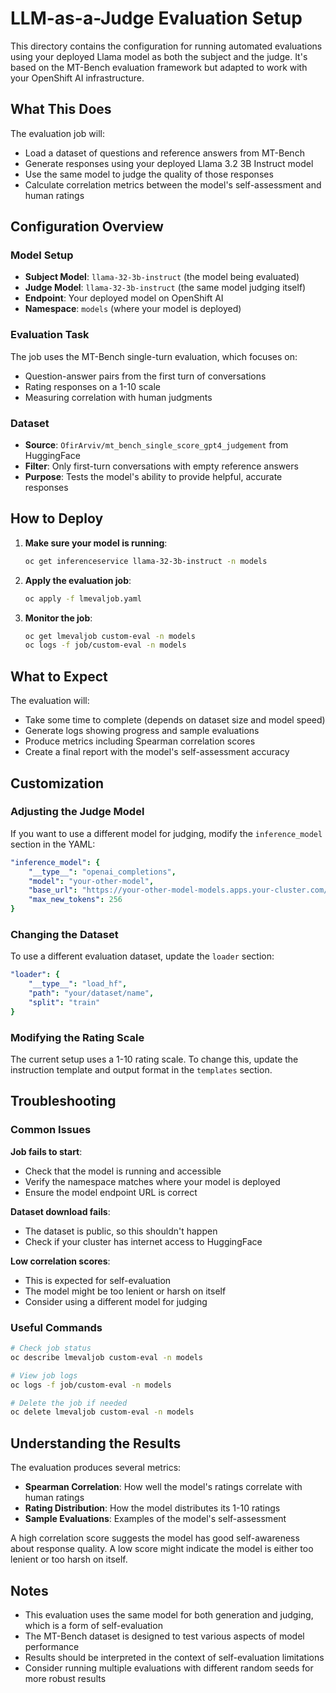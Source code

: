 # LLM-as-a-Judge Evaluation Setup

This directory contains the configuration for running automated evaluations using your deployed Llama model as both the subject and the judge. It's based on the MT-Bench evaluation framework but adapted to work with your OpenShift AI infrastructure.

## What This Does

The evaluation job will:
- Load a dataset of questions and reference answers from MT-Bench
- Generate responses using your deployed Llama 3.2 3B Instruct model
- Use the same model to judge the quality of those responses
- Calculate correlation metrics between the model's self-assessment and human ratings

## Configuration Overview

### Model Setup
- **Subject Model**: `llama-32-3b-instruct` (the model being evaluated)
- **Judge Model**: `llama-32-3b-instruct` (the same model judging itself)
- **Endpoint**: Your deployed model on OpenShift AI
- **Namespace**: `models` (where your model is deployed)

### Evaluation Task
The job uses the MT-Bench single-turn evaluation, which focuses on:
- Question-answer pairs from the first turn of conversations
- Rating responses on a 1-10 scale
- Measuring correlation with human judgments

### Dataset
- **Source**: `OfirArviv/mt_bench_single_score_gpt4_judgement` from HuggingFace
- **Filter**: Only first-turn conversations with empty reference answers
- **Purpose**: Tests the model's ability to provide helpful, accurate responses

## How to Deploy

1. **Make sure your model is running**:
   ```bash
   oc get inferenceservice llama-32-3b-instruct -n models
   ```

2. **Apply the evaluation job**:
   ```bash
   oc apply -f lmevaljob.yaml
   ```

3. **Monitor the job**:
   ```bash
   oc get lmevaljob custom-eval -n models
   oc logs -f job/custom-eval -n models
   ```

## What to Expect

The evaluation will:
- Take some time to complete (depends on dataset size and model speed)
- Generate logs showing progress and sample evaluations
- Produce metrics including Spearman correlation scores
- Create a final report with the model's self-assessment accuracy

## Customization

### Adjusting the Judge Model
If you want to use a different model for judging, modify the `inference_model` section in the YAML:

```yaml
"inference_model": {
    "__type__": "openai_completions",
    "model": "your-other-model",
    "base_url": "https://your-other-model-models.apps.your-cluster.com/v1/completions",
    "max_new_tokens": 256
}
```

### Changing the Dataset
To use a different evaluation dataset, update the `loader` section:

```yaml
"loader": {
    "__type__": "load_hf",
    "path": "your/dataset/name",
    "split": "train"
}
```

### Modifying the Rating Scale
The current setup uses a 1-10 rating scale. To change this, update the instruction template and output format in the `templates` section.

## Troubleshooting

### Common Issues

**Job fails to start**:
- Check that the model is running and accessible
- Verify the namespace matches where your model is deployed
- Ensure the model endpoint URL is correct

**Dataset download fails**:
- The dataset is public, so this shouldn't happen
- Check if your cluster has internet access to HuggingFace

**Low correlation scores**:
- This is expected for self-evaluation
- The model might be too lenient or harsh on itself
- Consider using a different model for judging

### Useful Commands

```bash
# Check job status
oc describe lmevaljob custom-eval -n models

# View job logs
oc logs -f job/custom-eval -n models

# Delete the job if needed
oc delete lmevaljob custom-eval -n models
```

## Understanding the Results

The evaluation produces several metrics:
- **Spearman Correlation**: How well the model's ratings correlate with human ratings
- **Rating Distribution**: How the model distributes its 1-10 ratings
- **Sample Evaluations**: Examples of the model's self-assessment

A high correlation score suggests the model has good self-awareness about response quality. A low score might indicate the model is either too lenient or too harsh on itself.

## Notes

- This evaluation uses the same model for both generation and judging, which is a form of self-evaluation
- The MT-Bench dataset is designed to test various aspects of model performance
- Results should be interpreted in the context of self-evaluation limitations
- Consider running multiple evaluations with different random seeds for more robust results
